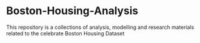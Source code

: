 # Boston-Housing-Analysis

This repository is a collections of analysis, modelling and research materials related to the celebrate Boston Housing Dataset
